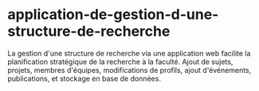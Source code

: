 # application-de-gestion-d-une-structure-de-recherche
La gestion d'une structure de recherche via une application web facilite la planification stratégique de la recherche à la faculté. Ajout de sujets, projets, membres d'équipes, modifications de profils, ajout d'événements, publications, et stockage en base de données.
